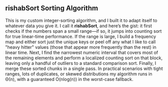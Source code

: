 ## rishabSort Sorting Algorithm

This is my custom integer-sorting algorithm, and I built it to adapt itself to whatever data you give it. I call it **rishabSort**, and here’s the gist: it first checks if the numbers span a small range—if so, it jumps into counting sort for true linear-time performance. If the range is large, I build a frequency map and either sort just the unique keys or peel off any what I like to call "heavy hitter" values (those that appear  more frequently than the rest) in linear time. Next, I find the narrowest numeric interval that covers most of the remaining elements and perform a localized counting sort on that block, leaving only a handful of outliers to a standard comparison sort. Finally, I merge these sorted chunks in a single pass. In practical scenarios with tight ranges, lots of duplicates, or skewed distributions my algorithm runs in Θ(n), with a guaranteed O(nlog(n)) in the worst-case fallback.
